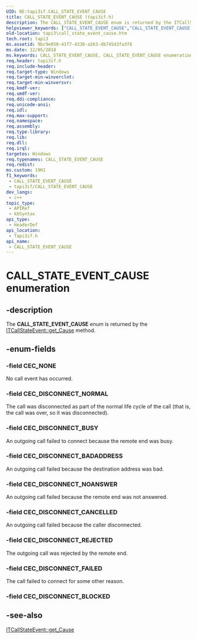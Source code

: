 ```yaml
---
UID: NE:tapi3if.CALL_STATE_EVENT_CAUSE
title: CALL_STATE_EVENT_CAUSE (tapi3if.h)
description: The CALL_STATE_EVENT_CAUSE enum is returned by the ITCallStateEvent::get_Cause method.
helpviewer_keywords: ["CALL_STATE_EVENT_CAUSE","CALL_STATE_EVENT_CAUSE enumeration [TAPI 2.2]","CEC_DISCONNECT_BADADDRESS","CEC_DISCONNECT_BUSY","CEC_DISCONNECT_CANCELLED","CEC_DISCONNECT_FAILED","CEC_DISCONNECT_NOANSWER","CEC_DISCONNECT_NORMAL","CEC_DISCONNECT_REJECTED","CEC_NONE","_tapi3_call_state_event_cause","tapi3.call_state_event_cause","tapi3if/CALL_STATE_EVENT_CAUSE","tapi3if/CEC_DISCONNECT_BADADDRESS","tapi3if/CEC_DISCONNECT_BUSY","tapi3if/CEC_DISCONNECT_CANCELLED","tapi3if/CEC_DISCONNECT_FAILED","tapi3if/CEC_DISCONNECT_NOANSWER","tapi3if/CEC_DISCONNECT_NORMAL","tapi3if/CEC_DISCONNECT_REJECTED","tapi3if/CEC_NONE"]
old-location: tapi3\call_state_event_cause.htm
tech.root: tapi3
ms.assetid: 9bc9e050-41f7-4330-a263-db745d3fa3f8
ms.date: 12/05/2018
ms.keywords: CALL_STATE_EVENT_CAUSE, CALL_STATE_EVENT_CAUSE enumeration [TAPI 2.2], CEC_DISCONNECT_BADADDRESS, CEC_DISCONNECT_BUSY, CEC_DISCONNECT_CANCELLED, CEC_DISCONNECT_FAILED, CEC_DISCONNECT_NOANSWER, CEC_DISCONNECT_NORMAL, CEC_DISCONNECT_REJECTED, CEC_NONE, _tapi3_call_state_event_cause, tapi3.call_state_event_cause, tapi3if/CALL_STATE_EVENT_CAUSE, tapi3if/CEC_DISCONNECT_BADADDRESS, tapi3if/CEC_DISCONNECT_BUSY, tapi3if/CEC_DISCONNECT_CANCELLED, tapi3if/CEC_DISCONNECT_FAILED, tapi3if/CEC_DISCONNECT_NOANSWER, tapi3if/CEC_DISCONNECT_NORMAL, tapi3if/CEC_DISCONNECT_REJECTED, tapi3if/CEC_NONE
req.header: tapi3if.h
req.include-header: 
req.target-type: Windows
req.target-min-winverclnt: 
req.target-min-winversvr: 
req.kmdf-ver: 
req.umdf-ver: 
req.ddi-compliance: 
req.unicode-ansi: 
req.idl: 
req.max-support: 
req.namespace: 
req.assembly: 
req.type-library: 
req.lib: 
req.dll: 
req.irql: 
targetos: Windows
req.typenames: CALL_STATE_EVENT_CAUSE
req.redist: 
ms.custom: 19H1
f1_keywords:
 - CALL_STATE_EVENT_CAUSE
 - tapi3if/CALL_STATE_EVENT_CAUSE
dev_langs:
 - c++
topic_type:
 - APIRef
 - kbSyntax
api_type:
 - HeaderDef
api_location:
 - Tapi3if.h
api_name:
 - CALL_STATE_EVENT_CAUSE
---
```


# CALL_STATE_EVENT_CAUSE enumeration


## -description

The 
<b>CALL_STATE_EVENT_CAUSE</b> enum is returned by the 
<a href="https://docs.microsoft.com/windows/desktop/api/tapi3if/nf-tapi3if-itcallstateevent-get_cause">ITCallStateEvent::get_Cause</a> method.

## -enum-fields

### -field CEC_NONE

No call event has occurred.

### -field CEC_DISCONNECT_NORMAL

The call was disconnected as part of the normal life cycle of the call (that is, the call was over, so it was disconnected).

### -field CEC_DISCONNECT_BUSY

An outgoing call failed to connect because the remote end was busy.

### -field CEC_DISCONNECT_BADADDRESS

An outgoing call failed because the destination address was bad.

### -field CEC_DISCONNECT_NOANSWER

An outgoing call failed because the remote end was not answered.

### -field CEC_DISCONNECT_CANCELLED

An outgoing call failed because the caller disconnected.

### -field CEC_DISCONNECT_REJECTED

The outgoing call was rejected by the remote end.

### -field CEC_DISCONNECT_FAILED

The call failed to connect for some other reason.

### -field CEC_DISCONNECT_BLOCKED

## -see-also

<a href="https://docs.microsoft.com/windows/desktop/api/tapi3if/nf-tapi3if-itcallstateevent-get_cause">ITCallStateEvent::get_Cause</a>

